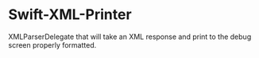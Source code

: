 # Swift-XML-Printer
XMLParserDelegate that will take an XML response and print to the debug screen properly formatted.
